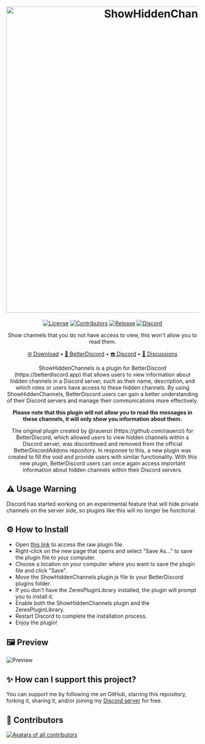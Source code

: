 <h1 align="center">
  <a href="https://betterdiscord.app/" target="_blank"><img src="https://github.com/user-attachments/assets/2bf8358c-d72e-4e65-9fa7-00ef91c4196f" alt="ShowHiddenChannels" width="800"></a>
</h1>
  <p align="center">
    <a href="https://github.com/ItzFlibat/ShowHiddenChannels/blob/main/LICENSE"><img alt="License" src="https://img.shields.io/github/license/ItzFlibat/ShowHiddenChannels?style=for-the-badge&logo=github&color=1A91FF"/></a>
    <a href="https://github.com/ItzFlibat/ShowHiddenChannels/graphs/contributors"><img alt="Contributors" src="https://img.shields.io/github/contributors/ItzFlibat/ShowHiddenChannels?style=for-the-badge&color=1A91FF" /></a>
    <a href="https://github.com/ItzFlibat/ShowHiddenChannels/releases/latest"><img alt="Release" src="https://img.shields.io/github/release/ItzFlibat/ShowHiddenChannels?style=for-the-badge&color=1A91FF" /></a>
    <a href="https://dsc.gg/itzflibat"><img alt="Discord" src="https://img.shields.io/badge/Discord-5865F2?style=for-the-badge&logo=discord&logoColor=white&link=https://dsc.gg/itzflibat" /></a>
  </p>
<p align="center">Show channels that you do not have access to view, this won't allow you to read them.</p>

<p align="center">
  <a href="https://github.com/ItzFlibat/ShowHiddenChannels/releases" target="_blank">🌐 Download</a>
  •
  <a href="https://betterdiscord.app" target="_blank">💙 BetterDiscord</a>
  •
  <a href="https://discord.gg/NXrrR8tkkB" target="_blank">☎️ Discord</a>
  •
  <a href="https://github.com/ItzFlibat/ShowHiddenChannels/discussions" target="_blank">💬 Discussions</a>
</p>

<p align="center">ShowHiddenChannels is a plugin for BetterDiscord (https://betterdiscord.app) that allows users to view information about hidden channels in a Discord server, such as their name, description, and which roles or users have access to these hidden channels. By using ShowHiddenChannels, BetterDiscord users can gain a better understanding of their Discord servers and manage their communications more effectively.</p>
<p align="center"><b>Please note that this plugin will not allow you to read the messages in these channels, it will only show you information about them.</b></p>

<p align="center">The original plugin created by @rauenzi (https://github.com/rauenzi) for BetterDiscord, which allowed users to view hidden channels within a Discord server, was discontinued and removed from the official BetterDiscordAddons repository. In response to this, a new plugin was created to fill the void and provide users with similar functionality. With this new plugin, BetterDiscord users can once again access important information about hidden channels within their Discord servers.</p>

## ⚠️ Usage Warning
Discord has started working on an experimental feature that will hide private channels on the server side, so plugins like this will no longer be functional.

## ⚙️ How to Install
- Open [this link](https://raw.githubusercontent.com/ItzFlibat/ShowHiddenChannels/main/ShowHiddenChannels.plugin.js) to access the raw plugin file.
- Right-click on the new page that opens and select "Save As..." to save the plugin file to your computer.
- Choose a location on your computer where you want to save the plugin file and click "Save".
- Move the ShowHiddenChannels.plugin.js file to your BetterDiscord plugins folder.
- If you don't have the ZeresPluginLibrary installed, the plugin will prompt you to install it.
- Enable both the ShowHiddenChannels plugin and the ZeresPluginLibrary.
- Restart Discord to complete the installation process.
- Enjoy the plugin!

## 🖼️ Preview
![Preview](https://github.com/user-attachments/assets/92a1e4c7-84f4-4501-becd-3663fd616989)

## ✨ How can I support this project?
You can support me by following me on GitHub, starring this repository, forking it, sharing it, and/or joining my [Discord server](https://discord.gg/NXrrR8tkkB) for free.

## 💙 Contributors
<a href="https://github.com/ItzFlibat/ShowHiddenChannels/graphs/contributors" target="_blank"><img src="https://contrib.rocks/image?repo=ItzFlibat/ShowHiddenChannels&columns=18" alt="Avatars of all contributors"></a>